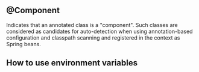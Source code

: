 ## @Component

Indicates that an annotated class is a "component". Such classes are considered as candidates for auto-detection when using annotation-based configuration and classpath scanning and registered in the context as Spring beans.

## How to use environment variables


